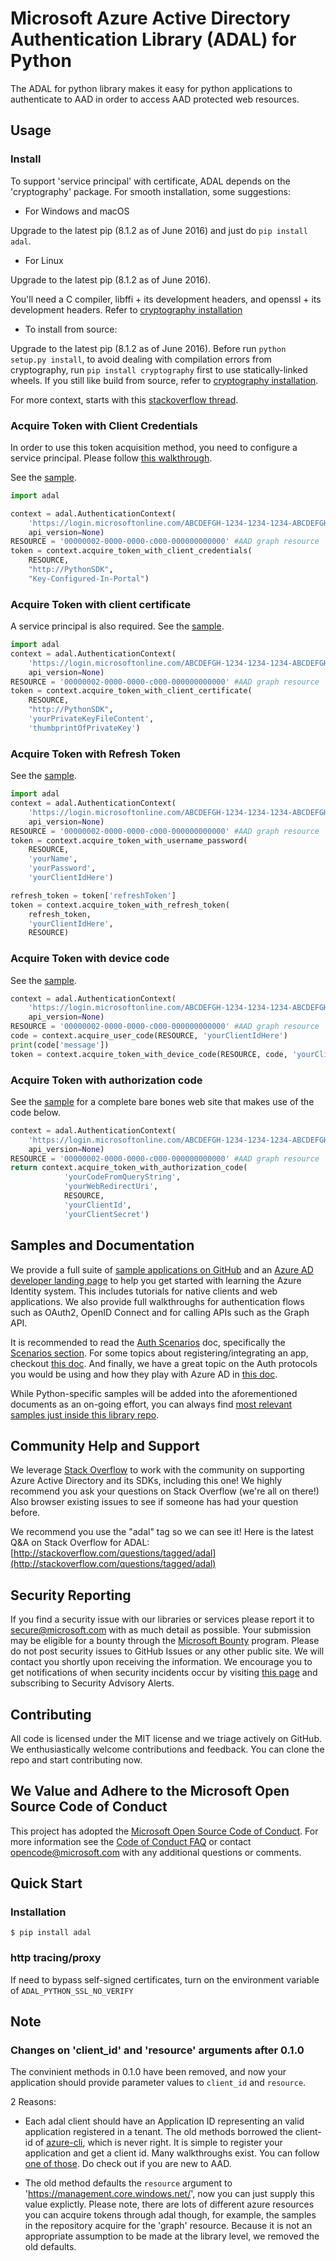 # Microsoft Azure Active Directory Authentication Library (ADAL) for Python

The ADAL for python library makes it easy for python applications to authenticate to AAD in order to access AAD protected web resources.

## Usage

### Install

To support 'service principal' with certificate, ADAL depends on the 'cryptography' package. For smooth installation, some suggestions:

* For Windows and macOS

Upgrade to the latest pip (8.1.2 as of June 2016) and just do `pip install adal`.

* For Linux

Upgrade to the latest pip (8.1.2 as of June 2016).

You'll need a C compiler, libffi + its development headers, and openssl + its development headers. Refer to [cryptography installation](https://cryptography.io/en/latest/installation/)

* To install from source:

Upgrade to the latest pip (8.1.2 as of June 2016).
Before run `python setup.py install`, to avoid dealing with compilation errors from cryptography, run `pip install cryptography` first to use statically-linked wheels.
If you still like build from source, refer to [cryptography installation](https://cryptography.io/en/latest/installation/).

For more context, starts with this [stackoverflow thread](http://stackoverflow.com/questions/22073516/failed-to-install-python-cryptography-package-with-pip-and-setup-py).

### Acquire Token with Client Credentials

In order to use this token acquisition method, you need to configure a service principal. Please follow [this walkthrough](https://azure.microsoft.com/en-us/documentation/articles/resource-group-create-service-principal-portal/).

See the [sample](./sample/client_credentials_sample.py).
```python
import adal

context = adal.AuthenticationContext(
    'https://login.microsoftonline.com/ABCDEFGH-1234-1234-1234-ABCDEFGHIJKL',
    api_version=None)
RESOURCE = '00000002-0000-0000-c000-000000000000' #AAD graph resource
token = context.acquire_token_with_client_credentials(
    RESOURCE,
    "http://PythonSDK", 
    "Key-Configured-In-Portal")
```

### Acquire Token with client certificate
A service principal is also required. See the [sample](./sample/certificate_credentials_sample.py).
```python
import adal
context = adal.AuthenticationContext(
    'https://login.microsoftonline.com/ABCDEFGH-1234-1234-1234-ABCDEFGHIJKL',
    api_version=None)
RESOURCE = '00000002-0000-0000-c000-000000000000' #AAD graph resource
token = context.acquire_token_with_client_certificate(
    RESOURCE,
    "http://PythonSDK",  
    'yourPrivateKeyFileContent', 
    'thumbprintOfPrivateKey')
```

### Acquire Token with Refresh Token
See the [sample](./sample/refresh_token_sample.py).
```python
import adal
context = adal.AuthenticationContext(
    'https://login.microsoftonline.com/ABCDEFGH-1234-1234-1234-ABCDEFGHIJKL',
    api_version=None)
RESOURCE = '00000002-0000-0000-c000-000000000000' #AAD graph resource
token = context.acquire_token_with_username_password(
    RESOURCE, 
    'yourName',
    'yourPassword',
    'yourClientIdHere')

refresh_token = token['refreshToken']
token = context.acquire_token_with_refresh_token(
    refresh_token,
    'yourClientIdHere',
    RESOURCE)
```

### Acquire Token with device code
See the [sample](./sample/device_code_sample.py).
```python
context = adal.AuthenticationContext(
    'https://login.microsoftonline.com/ABCDEFGH-1234-1234-1234-ABCDEFGHIJKL',
    api_version=None)
RESOURCE = '00000002-0000-0000-c000-000000000000' #AAD graph resource
code = context.acquire_user_code(RESOURCE, 'yourClientIdHere')
print(code['message'])
token = context.acquire_token_with_device_code(RESOURCE, code, 'yourClientIdHere')
``` 
### Acquire Token with authorization code
See the [sample](./sample/website_sample.py) for a complete bare bones web site that makes use of the code below.
```python
context = adal.AuthenticationContext(
    'https://login.microsoftonline.com/ABCDEFGH-1234-1234-1234-ABCDEFGHIJKL',
    api_version=None)
RESOURCE = '00000002-0000-0000-c000-000000000000' #AAD graph resource
return context.acquire_token_with_authorization_code(
            'yourCodeFromQueryString', 
            'yourWebRedirectUri', 
            RESOURCE, 
            'yourClientId', 
            'yourClientSecret')
``` 

## Samples and Documentation
We provide a full suite of [sample applications on GitHub](https://github.com/azure-samples?utf8=%E2%9C%93&q=active-directory&type=&language=) and an [Azure AD developer landing page](https://docs.microsoft.com/en-us/azure/active-directory/develop/active-directory-developers-guide) to help you get started with learning the Azure Identity system. This includes tutorials for native clients and web applications. We also provide full walkthroughs for authentication flows such as OAuth2, OpenID Connect and for calling APIs such as the Graph API.

It is recommended to read the [Auth Scenarios](https://docs.microsoft.com/en-us/azure/active-directory/develop/active-directory-authentication-scenarios) doc, specifically the [Scenarios section](https://docs.microsoft.com/en-us/azure/active-directory/develop/active-directory-authentication-scenarios#application-types-and-scenarios).  For some topics about registering/integrating an app, checkout [this doc](https://docs.microsoft.com/en-us/azure/active-directory/develop/active-directory-integrating-applications).  And finally, we have a great topic on the Auth protocols you would be using and how they play with Azure AD in [this doc](https://docs.microsoft.com/en-us/azure/active-directory/develop/active-directory-protocols-openid-connect-code).

While Python-specific samples will be added into the aforementioned documents as an on-going effort, you can always find [most relevant samples just inside this library repo](https://github.com/AzureAD/azure-activedirectory-library-for-python/tree/dev/sample).

## Community Help and Support

We leverage [Stack Overflow](http://stackoverflow.com/) to work with the community on supporting Azure Active Directory and its SDKs, including this one! We highly recommend you ask your questions on Stack Overflow (we're all on there!) Also browser existing issues to see if someone has had your question before.

We recommend you use the "adal" tag so we can see it! Here is the latest Q&A on Stack Overflow for ADAL: [http://stackoverflow.com/questions/tagged/adal](http://stackoverflow.com/questions/tagged/adal)

## Security Reporting

If you find a security issue with our libraries or services please report it to [secure@microsoft.com](mailto:secure@microsoft.com) with as much detail as possible. Your submission may be eligible for a bounty through the [Microsoft Bounty](http://aka.ms/bugbounty) program. Please do not post security issues to GitHub Issues or any other public site. We will contact you shortly upon receiving the information. We encourage you to get notifications of when security incidents occur by visiting [this page](https://technet.microsoft.com/en-us/security/dd252948) and subscribing to Security Advisory Alerts.

## Contributing

All code is licensed under the MIT license and we triage actively on GitHub. We enthusiastically welcome contributions and feedback. You can clone the repo and start contributing now.

## We Value and Adhere to the Microsoft Open Source Code of Conduct

This project has adopted the [Microsoft Open Source Code of Conduct](https://opensource.microsoft.com/codeofconduct/). For more information see the [Code of Conduct FAQ](https://opensource.microsoft.com/codeofconduct/faq/) or contact [opencode@microsoft.com](mailto:opencode@microsoft.com) with any additional questions or comments.

## Quick Start

### Installation

``` $ pip install adal ```

### http tracing/proxy
If need to bypass self-signed certificates, turn on the environment variable of `ADAL_PYTHON_SSL_NO_VERIFY`


## Note

### Changes on 'client_id' and 'resource' arguments after 0.1.0
The convinient methods in 0.1.0 have been removed, and now your application should provide parameter values to `client_id` and `resource`.

2 Reasons:

* Each adal client should have an Application ID representing an valid application registered in a tenant. The old methods borrowed the client-id of [azure-cli](https://github.com/Azure/azure-xplat-cli), which is never right. It is simple to register your application and get a client id. Many walkthroughs exist. You can follow [one of those](https://docs.microsoft.com/en-us/azure/active-directory/develop/active-directory-integrating-applications). Do check out if you are new to AAD.

* The old method defaults the `resource` argument to 'https://management.core.windows.net/', now you can just supply this value explictly. Please note, there are lots of different azure resources you can acquire tokens through adal though, for example, the samples in the repository acquire for the 'graph' resource. Because it is not an appropriate assumption to be made at the library level, we removed the old defaults.
